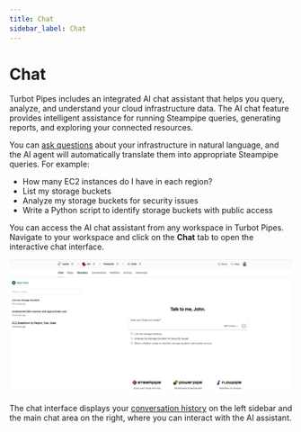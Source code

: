 ```yaml
---
title: Chat
sidebar_label: Chat
---
```


# Chat

Turbot Pipes includes an integrated AI chat assistant that helps you query, analyze, and understand your cloud infrastructure data. The AI chat feature provides intelligent assistance for running Steampipe queries, generating reports, and exploring your connected resources.

You can [ask questions](/pipes/docs/using/chat/conversation) about your infrastructure in natural language, and the AI agent will automatically translate them into appropriate Steampipe queries. For example:
- How many EC2 instances do I have in each region?
- List my storage buckets
- Analyze my storage buckets for security issues
- Write a Python script to identify storage buckets with public access

You can access the AI chat assistant from any workspace in Turbot Pipes. Navigate to your workspace and click on the **Chat** tab to open the interactive chat interface.

![AI Chat Interface](./pipes_ai_chat_interface.png)

The chat interface displays your [conversation history](/pipes/docs/using/chat/history) on the left sidebar and the main chat area on the right, where you can interact with the AI assistant.
